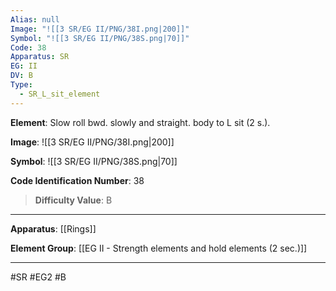 ```yaml
---
Alias: null
Image: "![[3 SR/EG II/PNG/38I.png|200]]"
Symbol: "![[3 SR/EG II/PNG/38S.png|70]]"
Code: 38
Apparatus: SR
EG: II
DV: B
Type:
  - SR_L_sit_element
---
```

**Element**: Slow roll bwd. slowly and straight. body to L sit (2 s.).

**Image**:
![[3 SR/EG II/PNG/38I.png|200]]

**Symbol**:
![[3 SR/EG II/PNG/38S.png|70]]

**Code Identification Number**: 38

>**Difficulty Value**: B

___
**Apparatus**: [[Rings]]

**Element Group**: [[EG II - Strength elements and hold elements (2 sec.)]]
___
#SR #EG2 #B
